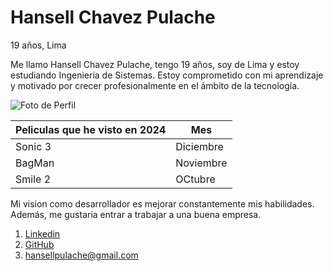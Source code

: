 # Hansell Chavez Pulache

19 años, Lima

Me llamo Hansell Chavez Pulache, tengo 19 años, soy de Lima y estoy estudiando Ingeniería de Sistemas. Estoy comprometido con mi aprendizaje y motivado por crecer profesionalmente en el ámbito de la tecnología.

![Foto de Perfil](https://i.pinimg.com/236x/4a/7e/c4/4a7ec4b8bb3d31c356000c699ba7bfea.jpg)

| Peliculas que he visto en 2024  | Mes |
| ------------- | ------------- |
| Sonic 3  | Diciembre  |
| BagMan  | Noviembre  |
| Smile 2  | OCtubre  |

Mi vision como desarrollador es mejorar constantemente mis habilidades. Además, me gustaria entrar a trabajar a una buena empresa.

1. [Linkedin](https://www.linkedin.com/in/hansell-chavez-160970338/)
2. [GitHub](https://github.com/HansellT)
3. [hansellpulache@gmail.com](mailto:hansellpulache@gmail.com)
